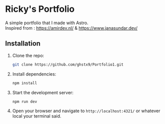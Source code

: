 # Ricky's Portfolio

A simple portfolio that I made with Astro.  
Inspired from : https://amirdev.nl/ & https://www.janasundar.dev/  

## Installation

1. Clone the repo:
   ```bash
   git clone https://github.com/ghstx9/Portfolio1.git
   ```

2. Install dependencies:
   ```bash
   npm install
   ```

3. Start the development server:
   ```bash
   npm run dev 
   ```

4. Open your browser and navigate to `http://localhost:4321/` or whatever local your terminal said.
